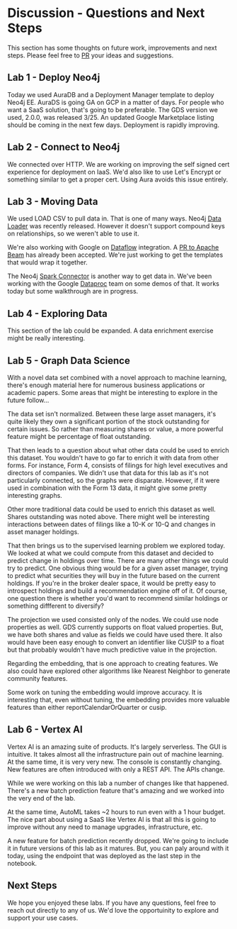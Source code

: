 # Discussion - Questions and Next Steps
This section has some thoughts on future work, improvements and next steps.  Please feel free to [PR](https://github.com/neo4j-partners/hands-on-lab-neo4j-and-vertex-ai/pulls) your ideas and suggestions.

## Lab 1 - Deploy Neo4j
Today we used AuraDB and a Deployment Manager template to deploy Neo4j EE.  AuraDS is going GA on GCP in a matter of days.  For people who want a SaaS solution, that's going to be preferable.  The GDS version we used, 2.0.0, was released 3/25.  An updated Google Marketplace listing should be coming in the next few days.  Deployment is rapidly improving.

## Lab 2 - Connect to Neo4j
We connected over HTTP.  We are working on improving the self signed cert experience for deployment on IaaS.  We'd also like to use Let's Encrypt or something similar to get a proper cert.  Using Aura avoids this issue entirely.

## Lab 3 - Moving Data
We used LOAD CSV to pull data in.  That is one of many ways.  Neo4j [Data Loader](https://data-importer.neo4j.io/) was recently released.  However it doesn't support compound keys on relationships, so we weren't able to use it.

We're also working with Google on [Dataflow](https://cloud.google.com/dataflow) integration.  A [PR to Apache Beam](https://github.com/apache/beam/pull/15916) has already been accepted.  We're just working to get the templates that would wrap it together.

The Neo4j [Spark Connector](https://neo4j.com/docs/spark/current/) is another way to get data in.  We've been working with the Google [Dataproc](https://cloud.google.com/dataproc) team on some demos of that.  It works today but some walkthrough are in progress.

## Lab 4 - Exploring Data
This section of the lab could be expanded.  A data enrichment exercise might be really interesting.

## Lab 5 - Graph Data Science
With a novel data set combined with a novel approach to machine learning, there's enough material here for numerous business applications or academic papers.  Some areas that might be interesting to explore in the future follow...

The data set isn't normalized.  Between these large asset managers, it's quite likely they own a significant portion of the stock outstanding for certain issues.  So rather than measuring shares or value, a more powerful feature might be percentage of float outstanding.

That then leads to a question about what other data could be used to enrich this dataset.  You wouldn't have to go far to enrich it with data from other forms.  For instance, Form 4, consists of filings for high level executives and directors of companies.  We didn't use that data for this lab as it's not particularly connected, so the graphs were disparate.  However, if it were used in combination with the Form 13 data, it might give some pretty interesting graphs.

Other more traditional data could be used to enrich this dataset as well.  Shares outstanding was noted above.  There might well be interesting interactions between dates of filings like a 10-K or 10-Q and changes in asset manager holdings.

That then brings us to the supervised learning problem we explored today.  We looked at what we could compute from this dataset and decided to predict change in holdings over time.  There are many other things we could try to predict.  One obvious thing would be for a given asset manager, trying to predict what securities they will buy in the future based on the current holdings.  If you're in the broker dealer space, it would be pretty easy to introspect holdings and build a recommendation engine off of it.  Of course, one question there is whether you'd want to recommend similar holdings or something diffferent to diversify?

The projection we used consisted only of the nodes.  We could use node properties as well.  GDS currently supports on float valued properties.  But, we have both shares and value as fields we could have used there.  It also would have been easy enough to convert an identifier like CUSIP to a float but that probably wouldn't have much predictive value in the projection.

Regarding the embedding, that is one approach to creating features.  We also could have explored other algorithms like Nearest Neighbor to generate community features.

Some work on tuning the embedding would improve accuracy.  It is interesting that, even without tuning, the embedding provides more valuable features than either reportCalendarOrQuarter or cusip.

## Lab 6 - Vertex AI
Vertex AI is an amazing suite of products.  It's largely serverless.  The GUI is intuitive.  It takes almost all the infrastructure pain out of machine learning.  At the same time, it is very very new.  The console is constantly changing.  New features are often introduced with only a REST API.  The APIs change.

While we were working on this lab a number of changes like that happened.  There's a new batch prediction feature that's amazing and we worked into the very end of the lab.

At the same time, AutoML takes ~2 hours to run even with a 1 hour budget.  The nice part about using a SaaS like Vertex AI is that all this is going to improve without any need to manage upgrades, infrastructure, etc.

A new feature for batch prediction recently dropped.  We're going to include it in future versions of this lab as it matures.  But, you can paly around with it today, using the endpoint that was deployed as the last step in the notebook.

## Next Steps
We hope you enjoyed these labs.  If you have any questions, feel free to reach out directly to any of us.  We'd love the opportuinity to explore and support your use cases.